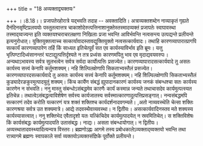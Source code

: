+++
title = "18 अव्यक्ताद्व्यक्तयः"

+++
।।8.18।। प्रजापतेरहोरात्रे यद्भवति तदाह -- अवक्तादिति। अत्राव्यक्तशब्देन
नाव्याकृतं गृह्यते दैनंदिनसृष्टिप्रलययोः पस्तुतत्वात्तत्र
चाकाशोदेरुत्पत्तिनाशानुक्तेस्तस्मादव्यक्तं प्रजापतेः स्वापावस्था
तस्माद्य्वज्यन्त इति व्यक्तयश्चराचरलक्षणा निखिलाः प्रजा भवन्ति
आविर्भवन्ति नत्वसन्त्य उत्पद्यन्ते प्रलीयन्ते इत्यनुरोधात्।
युक्तियुक्तत्वाच्च सत्कार्यावादस्तावद्युक्तियुक्तो नत्वसत्कार्यवादः।
तथाहि कारणव्यापारात्प्रागपि सत्कार्यं कारणव्यापारेण तर्हि किं साध्यत
इतिचेत्पूर्वं सत एव कार्यस्याविर्भाव इति ब्रूमः। यत्तु
भृत्पिण्टादिध्वंसानन्तरं घटाद्युत्पत्तिर्दृश्यते न तत्र प्रध्वंसः
कारणमपितु भाव एव मृदाद्यवयवरुपः। अन्यथाऽभावस्य सर्वत्र सुलभत्वेन सर्वत्र
सर्वदा कार्योत्पत्तिः प्रसज्येत। कारणव्यापारादसत्कार्यवादे तु असतः
कार्यस्य सत्त्वं केनापि कर्तुमशक्यम्। नहि शिल्पिलक्षेणापि सिकताभ्यस्तैलं
प्रसज्येत। कारणव्यापारदसत्कार्यवादे तु असतः कार्यस्य सत्त्वं केनापि
कर्तुमशक्यम्। नहि शिल्पिलक्षेणापि सिकताभ्यस्तैलं
कुड्यादेरङकुरमुत्पादयुतुं शक्यम्। किंच कार्येण संबद्धं ह्युपादानकारणं
कार्यस्य जनकं संबन्धश्चा सतः कार्यस्य कारणेन न संभवति। ननु मास्तु
संबन्धोऽसंबद्धमेव कारणैः कार्यं कस्मान्न जन्यते तथाचासदेव
कार्यमुत्पत्स्यत इतिचेन्न। तथात्वेऽसंबद्धत्वाविशेषेण सर्वस्य कार्यजातस्य
सर्वस्मात्कारणादुत्पत्तिप्रसङ्गात्। नन्वसंबद्धमपि सत्कारणं तदेव करोति
यत्कारणं यत्र शक्तं शक्तिश्च कार्यदर्शनादवगम्यते। ,अतो नाव्यवस्थेति
चेत्सा शक्तिः कारणश्रया सर्वत्र उत शक्यमात्रे। आद्ये तदवस्थैवाव्यवस्था।
न द्वितीयः। असत्कार्यवादिनस्तव मते शक्यस्य कार्यस्यासत्त्वात्। ननु
शक्तिभेद एवैतादृशो यतः यत्किंचिदेव कार्यमुत्पादयेत् न स्रवमितिचेत्। स
शक्तिविशेषः किं कार्यसंबद्धः कार्यमुत्पादयति उतासंबद्धः। नाद्यः। असता
संबन्धायोगात्। न द्वितीयः। अव्यस्थातादवस्थ्यादित्यन्यत्र विस्तरः।
ब्रह्मणोऽह्नः आगमे तस्य प्रबोधकालेऽव्यक्ताद्य्वक्तयो भवन्ति तथा
रात्र्यागमे ब्रह्मणः स्वापकाले सर्वा व्यक्तयोऽव्यक्तसंज्ञिके पूर्वोक्ते
प्रलीयन्ते।
